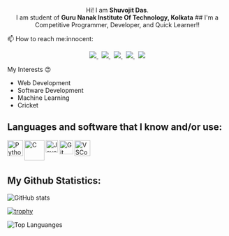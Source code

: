 


<p align='center'>
  Hi! I am <b>Shuvojit Das</b>.<br/>
  I am student of <b>Guru Nanak Institute Of Technology, Kolkata</b>
  ## I'm a Competitive Programmer, Developer, and Quick Learner!!
</p>


<p>📫 How to reach me:innocent:</p>

<p align='center'>
 
  <a href="mailto:shuvojitdas2000@gmail.com">
  <img src="https://img.shields.io/badge/Gmail-D14836?style=for-the-badge&logo=gmail&logoColor=white">
  </a>&nbsp
  
  <a href="https://www.linkedin.com/in/shuvojit-das-435b1817b/">
  <img src="https://img.shields.io/badge/LinkedIn-0077B5?style=for-the-badge&logo=linkedin&logoColor=white">
  </a>&nbsp
  
  <a href="https://twitter.com/shuvojit_31?s=08">
    <img src="https://img.shields.io/badge/Twitter-1DA1F2?style=for-the-badge&logo=twitter&logoColor=white">
  </a>&nbsp
  
  <a href="https://www.facebook.com/shuvojit.das.92351">
    <img src=" https://img.shields.io/badge/Facebook-1877F2?style=for-the-badge&logo=facebook&logoColor=white">
  </a>&nbsp
  
   <a href="https://www.instagram.com/_shuvojit_31/">
    <img src=" https://img.shields.io/badge/Instagram-E4405F?style=for-the-badge&logo=instagram&logoColor=white">
  </a>
  
</p>

My Interests :heart_eyes:<br>

- Web Development
- Software Development
- Machine Learning
- Cricket

## Languages and software that I know and/or use:

<img align = 'left' alt = 'Python' width='36px' src="https://user-images.githubusercontent.com/55111154/100546857-8ba9c700-3289-11eb-9627-ae469441946b.png"/>

<img align = "left" alt = "C" width = "46px" src="https://user-images.githubusercontent.com/55111154/100549944-5f4b7600-329c-11eb-8d47-a3d5f47bd248.png" />

<img align="left" alt="Java" width="28px" src= "https://user-images.githubusercontent.com/55111154/100549990-ab96b600-329c-11eb-865d-419e80f8b710.png"/>

<img align="left" alt="Git" width="32px" src= "https://user-images.githubusercontent.com/55111154/100549956-74280980-329c-11eb-8b47-62b3ea97e5ca.png"/>

<img align="left" alt="VSCode" width="36px" src= "https://user-images.githubusercontent.com/55111154/100549504-41304680-3299-11eb-811c-570aae79deba.png"/>

<br/>
<br/>
<br/>

## My Github Statistics:

![GitHub stats](https://github-readme-stats.vercel.app/api?username=Shuvo31&theme=tokyonight&show_icons=true)

[![trophy](https://github-profile-trophy.vercel.app/?username=Shuvo31&theme=onedark)](https://github.com/ryo-ma/github-profile-trophy)

![Top Languanges](https://github-readme-stats.vercel.app/api/top-langs/?username=Shuvo31)






<!--
**Shuvo31/Shuvo31** is a ✨ _special_ ✨ repository because its `README.md` (this file) appears on your GitHub profile.

Here are some ideas to get you started:

- 🔭 I’m currently working on ...
- 🌱 I’m currently learning ...
- 👯 I’m looking to collaborate on ...
- 🤔 I’m looking for help with ...
- 💬 Ask me about ...
- 📫 How to reach me: ...
- 😄 Pronouns: ...
- ⚡ Fun fact: ...
-->
